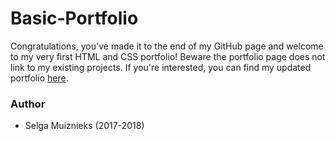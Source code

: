 # Basic-Portfolio

Congratulations, you've made it to the end of my GitHub page and welcome to my very first HTML and CSS portfolio! Beware the portfolio page does not link to my existing projects. If you're interested, you can find my updated portfolio [here](https://smuiznieks.github.io/selga/).

### Author

- Selga Muiznieks (2017-2018)

